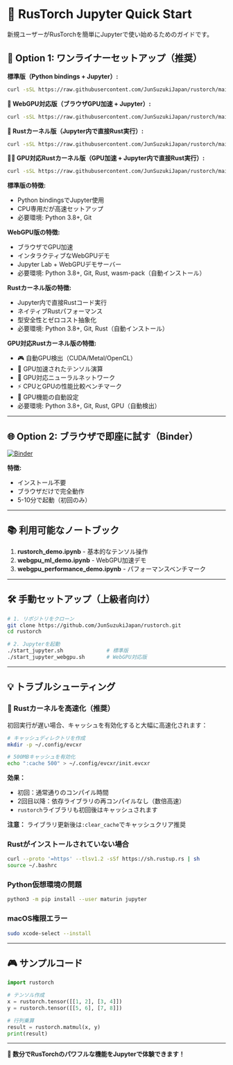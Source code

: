 # 🚀 RusTorch Jupyter Quick Start

新規ユーザーがRusTorchを簡単にJupyterで使い始めるためのガイドです。

## 🎯 Option 1: ワンライナーセットアップ（推奨）

**標準版（Python bindings + Jupyter）:**
```bash
curl -sSL https://raw.githubusercontent.com/JunSuzukiJapan/rustorch/main/quick_start.sh | bash
```

**🌟 WebGPU対応版（ブラウザGPU加速 + Jupyter）:**
```bash
curl -sSL https://raw.githubusercontent.com/JunSuzukiJapan/rustorch/main/quick_start_webgpu.sh | bash
```

**🦀 Rustカーネル版（Jupyter内で直接Rust実行）:**
```bash
curl -sSL https://raw.githubusercontent.com/JunSuzukiJapan/rustorch/main/quick_start_rust_kernel.sh | bash
```

**🦀🚀 GPU対応Rustカーネル版（GPU加速 + Jupyter内で直接Rust実行）:**
```bash
curl -sSL https://raw.githubusercontent.com/JunSuzukiJapan/rustorch/main/quick_start_rust_kernel_gpu.sh | bash
```

**標準版の特徴:**
- Python bindingsでJupyter使用
- CPU専用だが高速セットアップ
- 必要環境: Python 3.8+, Git

**WebGPU版の特徴:**
- ブラウザでGPU加速
- インタラクティブなWebGPUデモ
- Jupyter Lab + WebGPUデモサーバー
- 必要環境: Python 3.8+, Git, Rust, wasm-pack（自動インストール）

**Rustカーネル版の特徴:**
- Jupyter内で直接Rustコード実行
- ネイティブRustパフォーマンス
- 型安全性とゼロコスト抽象化
- 必要環境: Python 3.8+, Git, Rust（自動インストール）

**GPU対応Rustカーネル版の特徴:**
- 🎮 自動GPU検出（CUDA/Metal/OpenCL）
- 🚀 GPU加速されたテンソル演算
- 🧠 GPU対応ニューラルネットワーク
- ⚡ CPUとGPUの性能比較ベンチマーク
- 🔧 GPU機能の自動設定
- 必要環境: Python 3.8+, Git, Rust, GPU（自動検出）

---

## 🌐 Option 2: ブラウザで即座に試す（Binder）

[![Binder](https://mybinder.org/badge_logo.svg)](https://mybinder.org/v2/gh/JunSuzukiJapan/rustorch/main?urlpath=lab)

**特徴:**
- インストール不要
- ブラウザだけで完全動作
- 5-10分で起動（初回のみ）

---

## 📚 利用可能なノートブック

1. **rustorch_demo.ipynb** - 基本的なテンソル操作
2. **webgpu_ml_demo.ipynb** - WebGPU加速デモ
3. **webgpu_performance_demo.ipynb** - パフォーマンスベンチマーク

---

## 🛠️ 手動セットアップ（上級者向け）

```bash
# 1. リポジトリをクローン
git clone https://github.com/JunSuzukiJapan/rustorch.git
cd rustorch

# 2. Jupyterを起動
./start_jupyter.sh              # 標準版
./start_jupyter_webgpu.sh       # WebGPU対応版
```

---

## 💡 トラブルシューティング

### 🚀 Rustカーネルを高速化（推奨）
初回実行が遅い場合、キャッシュを有効化すると大幅に高速化されます：

```bash
# キャッシュディレクトリを作成
mkdir -p ~/.config/evcxr

# 500MBキャッシュを有効化
echo ":cache 500" > ~/.config/evcxr/init.evcxr
```

**効果：**
- 初回：通常通りのコンパイル時間
- 2回目以降：依存ライブラリの再コンパイルなし（数倍高速）
- `rustorch`ライブラリも初回後はキャッシュされます

**注意：** ライブラリ更新後は`:clear_cache`でキャッシュクリア推奨

### Rustがインストールされていない場合
```bash
curl --proto '=https' --tlsv1.2 -sSf https://sh.rustup.rs | sh
source ~/.bashrc
```

### Python仮想環境の問題
```bash
python3 -m pip install --user maturin jupyter
```

### macOS権限エラー
```bash
sudo xcode-select --install
```

---

## 🎮 サンプルコード

```python
import rustorch

# テンソル作成
x = rustorch.tensor([[1, 2], [3, 4]])
y = rustorch.tensor([[5, 6], [7, 8]])

# 行列乗算
result = rustorch.matmul(x, y)
print(result)
```

---

**🎉 数分でRusTorchのパワフルな機能をJupyterで体験できます！**